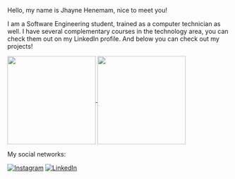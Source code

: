 Hello, my name is Jhayne Henemam, nice to meet you!

I am a Software Engineering student, trained as a computer technician as well. I have several complementary courses in the technology area, you can check them out on my LinkedIn profile. And below you can check out my projects!

<a href="https://github.com/JhayneK/github-readme-stats">
  <img height=200 align="center" src="https://github-readme-stats.vercel.app/api?username=JhayneK&theme=tokyonight&include_all_commits" />
</a>
<a href="https://github.com/JhayneK/convoychat">
  <img height=200 align="center" src="https://github-readme-stats.vercel.app/api/top-langs?username=JhayneK&layout=compact&langs_count=8&card_width=320&theme=tokyonight" />
</a>




My social networks:

[![Instagram](https://img.shields.io/badge/Instagram-E4405F?style=for-the-badge&logo=instagram&logoColor=white)](https://instagram.com/studiogbytes?igshid=OGQ5ZDc2ODk2ZA==)
[![LinkedIn](https://img.shields.io/badge/LinkedIn-0077B5?style=for-the-badge&logo=linkedin&logoColor=white)](https://www.linkedin.com/in/jkhenemam/)



